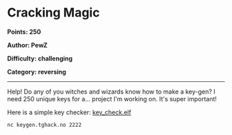 # Cracking Magic
**Points: 250**

**Author: PewZ**

**Difficulty: challenging**

**Category: reversing**

---

Help! Do any of you witches and wizards know how to make a key-gen?
I need 250 unique keys for a... project I'm working on. It's super important!

Here is a simple key checker: [key_check.elf](uploads/key_check.elf)

`nc keygen.tghack.no 2222`
